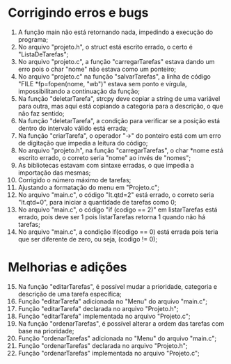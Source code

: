 # Corrigindo erros e bugs

1. A função main não está retornando nada, impedindo a execução do programa;
2. No arquivo "projeto.h", o struct está escrito errado, o certo é "ListaDeTarefas";
3. No arquivo "projeto.c", a função "carregarTarefas" estava dando um erro pois o char "nome" não estava como um ponteiro;
4. No arquivo "projeto.c" na função "salvarTarefas", a linha de código "FILE *fp=fopen(nome, "wb")" estava sem ponto e vírgula, impossibilitando a continuação da função;  
5. Na função "deletarTarefa", strcpy deve copiar a string de uma variável para outra, mas aqui está copiando a categoria para a descrição, o que não faz sentido;
6. Na função "deletarTarefa", a condição para verificar se a posição está dentro do intervalo válido está errada;
7. Na função "criarTarefa", o operador "->" do ponteiro está com um erro de digitação que impedia a leitura do código;
8. No arquivo "projeto.h", na função "carregarTarefas", o char *nome está escrito errado, o correto seria "nome" ao invés de "nomes";
9. As bibliotecas estavam com sintaxe erradas, o que impedia a importação das mesmas;
10. Corrigido o número máximo de tarefas;
11. Ajustando a formatação do menu em "Projeto.c";
12. No arquivo "main.c", o código "lt.qtd=2" está errado, o correto seria "lt.qtd=0", para iniciar a quantidade de tarefas como 0;
13. No arquivo "main.c", o código "if (codigo == 2)" em listarTarefas está errado, pois deve ser 1 pois listarTarefas retorna 1 quando não há tarefas;
14. No arquivo "main.c", a condição if(codigo == 0) está errada pois teria que ser diferente de zero, ou seja, (codigo != 0);

# Melhorias e adições 

15. Na função "editarTarefas", é possível mudar a prioridade, categoria e descrição de uma tarefa específica;
16. Função "editarTarefa" adicionada no "Menu" do arquivo "main.c";
17. Função "editarTarefa" declarada no arquivo "Projeto.h";
18. Função "editarTarefa" implementada no arquivo "Projeto.c";
19. Na função "ordenarTarefas", é possível alterar a ordem das tarefas com base na prioridade;
20. Função "ordenarTarefas" adicionada no "Menu" do arquivo "main.c";
21. Função "ordenarTarefas" declarada no arquivo "Projeto.h";
22. Função "ordenarTarefas" implementada no arquivo "Projeto.c";